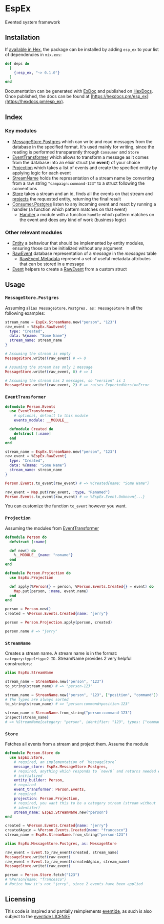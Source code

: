 # EspEx

Evented system framework

## Installation

If [available in Hex](https://hex.pm/docs/publish), the package can be installed
by adding `esp_ex` to your list of dependencies in `mix.exs`:

```elixir
def deps do
  [
    {:esp_ex, "~> 0.1.0"}
  ]
end
```

Documentation can be generated with [ExDoc](https://github.com/elixir-lang/ex_doc)
and published on [HexDocs](https://hexdocs.pm). Once published, the docs can
be found at [https://hexdocs.pm/esp_ex](https://hexdocs.pm/esp_ex).

## Index

### Key modules

- [MessageStore.Postgres](#messagestorepostgres) which can write and
  read messages from the database in the specified format. It's used mainly for
  writing, since the reading is performed transparently through `Consumer` and
  `Store`
- [EventTransformer](#eventtransformer) which allows to transform a message as
  it comes from the database into an elixir struct (an **event**) of your
  choice
- [Projection](#projection) which takes a list of events and create the
  specified entity by applying logic for each event
- [StreamName](#streamname) holds the representation of a stream name by
  converting from a raw string `"campaign:command-123"` to a struct following
  the conventions
- [Store](#store) takes a stream and an id, finds all the events on that stream
  and [projects](#projection) the requested entity, returning the final result
- [Consumer.Postgres](#consumerpostgres) listen to any incoming event and
  react by running a handler (a function which pattern matches on that event)
  - [Handler](#handler) a module with a function `handle` which pattern matches
    on the event and does any kind of work (business logic)

### Other relevant modules

- [Entity](#entity) a behaviour that should be implemented by entity modules,
  ensuring those can be initialized without any argument
- [RawEvent](#rawevent) database representation of a _message_ in the
  _messages_ table
  - [RawEvent.Metadata](#raweventmetadata) represent a set of useful metadata
    attributes that can be stored in a message
- [Event](#event) helpers to create a [RawEvent](#rawevent) from a custom
  struct

## Usage

### `MessageStore.Postgres`

Assuming `alias MessageStore.Postgres, as: MessageStore` in all the following
examples:

```elixir
stream_name = EspEx.StreamName.new("person", "123")
raw_event = %EspEx.RawEvent{
  type: "Created",
  data: %{name: "Some Name"}
  stream_name: stream_name
}

# Assuming the stream is empty
MessageStore.write!(raw_event) # => 0

# Assuming the stream has only 1 message
MessageStore.write!(raw_event, 0) # => 1

# Assuming the stream has 2 messages, so "version" is 1
MessageStore.write!(raw_event, 2) # => raises ExpectedVersionError
```

### `EventTransformer`

```elixir
defmodule Person.Events
  use EventTransformer,
    # optional, default to this module
    events_module: __MODULE__

  defmodule Created do
    defstruct [:name]
  end
end

stream_name = EspEx.StreamName.new("person", "123")
raw_event = %EspEx.RawEvent{
  type: "Created",
  data: %{name: "Some Name"}
  stream_name: stream_name
}

Person.Events.to_event(raw_event) # => %Created{name: "Some Name"}

raw_event = Map.put(raw_event, :type, "Renamed")
Person.Events.to_event(raw_event) # => %EspEx.Event.Unknown{...}
```

You can customize the function `to_event` however you want.

### `Projection`

Assuming the modules from [EventTransformer](#eventtransformer)

```elixir
defmodule Person do
  defstruct [:name]

  def new() do
    %__MODULE__{name: "noname"}
  end
end

defmodule Person.Projection do
  use EspEx.Projection

  def apply(%Person{} = person, %Person.Events.Created{} = event) do
    Map.put(person, :name, event.name)
  end
end

person = Person.new()
created = %Person.Events.Created{name: "jerry"}

person = Person.Projection.apply(person, created)

person.name # => "jerry"
```

### `StreamName`

Creates a stream name. A stream name is in the format:
`category:type1+type2-ID`.
StreamName provides 2 very helpful constructors:

```elixir
alias EspEx.StreamName

stream_name = StreamName.new("person", "123")
to_string(stream_name) # => "person-123"

stream_name = StreamName.new("person", "123", ["position", "command"])
# The types are always sorted
to_string(stream_name) # => "person:command+position-123"

stream_name = StreamName.from_string("person:command-123")
inspect(stream_name)
# => %StreamName{category: "person", identifier: "123", types: ["command"]}
```

### `Store`

Fetches all events from a stream and project them. Assume the module

```elixir
defmodule Person.Store do
  use EspEx.Store,
    # required, an implementation of `MessageStore`
    message_store: EspEx.MessageStore.Postgres,
    # required, anything which responds to `new/0` and returns needed entity
    # initialized
    entity_builder: Person,
    # required
    event_transformer: Person.Events,
    # required
    projection: Person.Projection,
    # required, you want this to be a category stream (stream without
    # identifer)
    stream_name: EspEx.StreamName.new("person")
end

created = %Person.Events.Created{name: "jerry"}
createdAgain = %Person.Events.Created{name: "francesco"}
stream_name = EspEx.StreamName.from_string("person-123")

alias EspEx.MessageStore.Postgres, as: MessageStore

raw_event = Event.to_raw_event(created, stream_name)
MessageStore.write!(raw_event)
raw_event = Event.to_raw_event(createdAgain, stream_name)
MessageStore.write!(raw_event)

person = Person.Store.fetch("123")
# %Person{name: "francesco"}
# Notice how it's not "jerry", since 2 events have been applied
```

## Licensing

This code is inspired and partially reimplements [eventide](https://eventide-project.org/), as such is also subject to the [eventide LICENSE](eventide-LICENSE)
